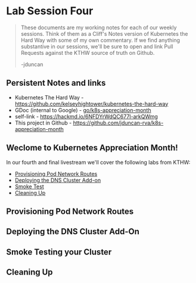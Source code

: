 # Lab Session Four

> These documents are my working notes for each of our weekly sessions. Think of them as a Cliff's Notes version of Kubernetes the Hard Way with some of my own commentary. If we find anything substantive in our sessions, we'll be sure to open and link Pull Requests against the KTHW source of truth on Github.
>
> -jduncan

## Persistent Notes and links

* Kubernetes The Hard Way - https://github.com/kelseyhightower/kubernetes-the-hard-way
* GDoc (internal to Google) - [go/k8s-appreciation-month](go/k8s-appreciation-month)
* self-link - https://hackmd.io/6NFDYrWdQC677I-arkQWmg
* This project in Github - https://github.com/jduncan-rva/k8s-appreciation-month


## Weclome to Kubernetes Appreciation Month!
In our fourth and final livestream we'll cover the following labs from KTHW:

* [Provisioning Pod Network Routes](https://github.com/kelseyhightower/kubernetes-the-hard-way/blob/master/docs/11-pod-network-routes.md)
* [Deploying the DNS Cluster Add-on](https://github.com/kelseyhightower/kubernetes-the-hard-way/blob/master/docs/12-dns-addon.md)
* [Smoke Test](https://github.com/kelseyhightower/kubernetes-the-hard-way/blob/master/docs/13-smoke-test.md)
* [Cleaning Up](https://github.com/kelseyhightower/kubernetes-the-hard-way/blob/master/docs/14-cleanup.md)

## Provisioning Pod Network Routes

## Deploying the DNS Cluster Add-On

## Smoke Testing your Cluster 

## Cleaning Up
